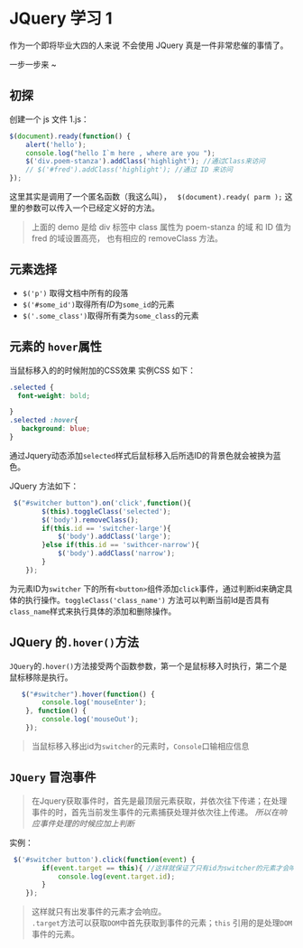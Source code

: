 
# JQuery 学习 1

作为一个即将毕业大四的人来说 不会使用 JQuery  真是一件非常悲催的事情了。

一步一步来 ~
## 初探
创建一个 js 文件 1.js：
```javascript
$(document).ready(function() {
	alert('hello');
	console.log("hello I`m here , where are you ");
	$('div.poem-stanza').addClass('highlight'); //通过Class来访问
	// $('#fred').addClass('highlight'); //通过 ID 来访问
});
```
这里其实是调用了一个匿名函数（我这么叫）， ` $(document).ready( parm );`  这里的参数可以传入一个已经定义好的方法。

> 上面的 demo  是给 div 标签中 class 属性为 poem-stanza 的域 和 ID 值为 fred 的域设置高亮， 也有相应的 removeClass 方法。


## 元素选择

- `$('p')` 取得文档中所有的段落<br>
- `$('#some_id')`取得所有*ID*为`some_id`的元素<br>
- `$('.some_class')`取得所有类为`some_class`的元素<br>		 



## 元素的 `hover`属性
当鼠标移入的的时候附加的CSS效果
实例CSS 如下：
```css
.selected {
  font-weight: bold;

}
.selected :hover{
   background: blue;
}
```
通过Jquery动态添加`selected`样式后鼠标移入后所选ID的背景色就会被换为蓝色。

JQuery 方法如下：

```javascript
 $("#switcher button").on('click',function(){
        $(this).toggleClass('selected');
        $('body').removeClass();
        if(this.id == 'switcher-large'){
            $('body').addClass('large');
        }else if(this.id == 'swithcer-narrow'){
            $('body').addClass('narrow');
        }
    });

```
为元素ID为`switcher` 下的所有`<button>`组件添加`click`事件，通过判断id来确定具体的执行操作。`toggleClass('class_name')` 方法可以判断当前Id是否具有`class_name`样式来执行具体的添加和删除操作。

## JQuery 的`.hover()`方法

`JQuery`的`.hover()`方法接受两个函数参数，第一个是鼠标移入时执行，第二个是鼠标移除是执行。

```javascript
   $("#switcher").hover(function() {
        console.log('mouseEnter');
    }, function() {
        console.log('mouseOut');
    });
```
>当鼠标移入移出id为`switcher`的元素时，`Console`口输相应信息

## `JQuery` 冒泡事件
>在Jquery获取事件时，首先是最顶层元素获取，并依次往下传递；在处理事件的时，首先当前发生事件的元素捕获处理并依次往上传递。
 *所以在响应事件处理的时候应加上判断*

实例：

```javascript
 $('#switcher button').click(function(event) {
        if(event.target == this){ //这样就保证了只有id为switcher的元素才会响应
            console.log(event.target.id);
        }
    });
```

>这样就只有出发事件的元素才会响应。<br>`.target`方法可以获取`DOM`中首先获取到事件的元素；`this` 引用的是处理`DOM`事件的元素。 